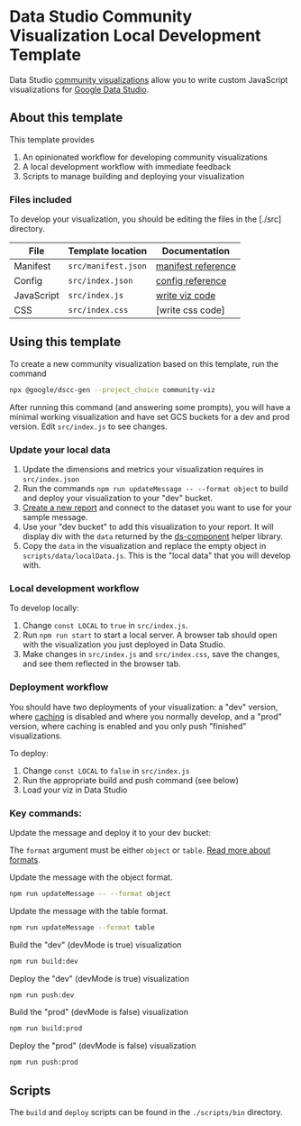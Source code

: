 # Data Studio Community Visualization Local Development Template

Data Studio [community visualizations][community viz] allow you to write custom
JavaScript visualizations for [Google Data Studio][datastudio].

## About this template

This template provides

1. An opinionated workflow for developing community visualizations
1. A local development workflow with immediate feedback
1. Scripts to manage building and deploying your visualization

### Files included

To develop your visualization, you should be editing the files in the [./src]
directory.

| File       | Template location   | Documentation |
|------------|---------------------|------------------------|
| Manifest   | `src/manifest.json` | [manifest reference]   |
| Config     | `src/index.json`    | [config reference]     |
| JavaScript | `src/index.js`      | [write viz code]       |
| CSS        | `src/index.css`     | [write css code]       |

## Using this template

To create a new community visualization based on this template, run the command

```bash
npx @google/dscc-gen --project_choice community-viz
```

After running this command (and answering some prompts), you will have a minimal working visualization and
have set GCS buckets for a dev and prod version. Edit `src/index.js` to see changes.

### Update your local data

1. Update the dimensions and metrics your visualization requires in
   `src/index.json`
1. Run the commands `npm run updateMessage -- --format object` to build and
   deploy your visualization to your "dev" bucket.
1. [Create a new report][datastudio] and connect to the dataset you want to use
   for your sample message.
1. Use your "dev bucket" to add this visualization to your report. It will
   display div with the `data` returned by the [ds-component] helper library.
1. Copy the `data` in the visualization and replace the empty object in
   `scripts/data/localData.js`. This is the "local data" that you will develop with.


### Local development workflow

To develop locally:

1. Change `const LOCAL` to `true` in `src/index.js`.
1. Run `npm run start` to start a local server. A browser tab should open with
   the visualization you just deployed in Data Studio.
1. Make changes in `src/index.js` and `src/index.css`, save the changes, and see
   them reflected in the browser tab.

### Deployment workflow

You should have two deployments of your visualization: a "dev" version, where
[caching] is disabled and where you normally develop, and a "prod" version, where
caching is enabled and you only push "finished" visualizations.

To deploy:

1. Change `const LOCAL` to `false` in `src/index.js`
1. Run the appropriate build and push command (see below)
1. Load your viz in Data Studio

### Key commands:

Update the message and deploy it to your dev bucket:

The `format` argument must be either `object` or `table`. [Read more about formats][ds-component].


Update the message with the object format.
```bash
npm run updateMessage -- --format object
```

Update the message with the table format.
```bash
npm run updateMessage --format table
```

Build the "dev" (devMode is true) visualization

```bash
npm run build:dev
```

Deploy the "dev" (devMode is true) visualization

```bash
npm run push:dev
```

Build the "prod" (devMode is false) visualization

```bash
npm run build:prod
```

Deploy the "prod" (devMode is false) visualization

```bash
npm run push:prod
```
## Scripts

The `build` and `deploy` scripts can be found in the `./scripts/bin` directory.

[community viz]: http://developers.google.com/datastudio/visualization
[datastudio]: https://datastudio.google.com
[manifest reference]: https://http://developers.google.com/datastudio/visualization/manifest-reference
[config reference]: https://http://developers.google.com/datastudio/visualization/config-reference
[write viz code]: https://developers.google.com/datastudio/visualization/write-viz
[ds-component]: https://developers.google.com/datastudio/visualization/library-reference
[caching]: https://developers.google.com/datastudio/visualization/caching
